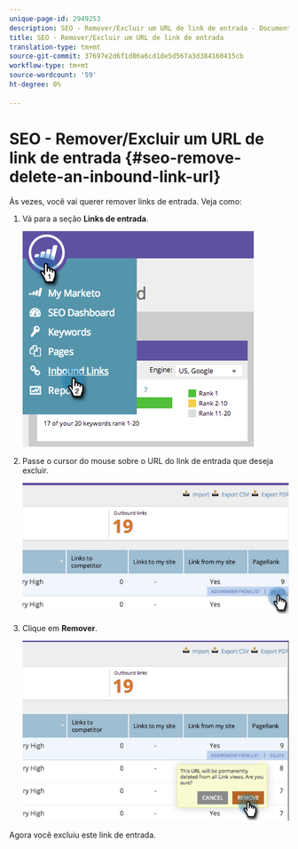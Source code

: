 ```yaml
---
unique-page-id: 2949253
description: SEO - Remover/Excluir um URL de link de entrada - Documentos do Marketing - Documentação do produto
title: SEO - Remover/Excluir um URL de link de entrada
translation-type: tm+mt
source-git-commit: 37697e2d6f1d86a6cd1de5d567a3d384160415cb
workflow-type: tm+mt
source-wordcount: '59'
ht-degree: 0%

---
```



# SEO - Remover/Excluir um URL de link de entrada {#seo-remove-delete-an-inbound-link-url}

Às vezes, você vai querer remover links de entrada. Veja como:

1. Vá para a seção **Links de entrada**.

   ![](assets/image2014-9-18-13-3a47-3a3.png)

1. Passe o cursor do mouse sobre o URL do link de entrada que deseja excluir.

   ![](assets/image2014-9-18-13-3a49-3a34.png)

1. Clique em **Remover**.

   ![](assets/image2014-9-18-13-3a49-3a44.png)

Agora você excluiu este link de entrada.
